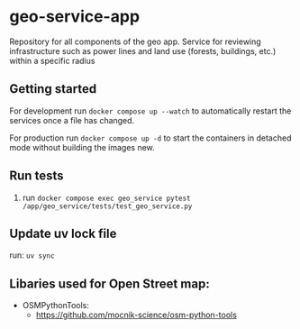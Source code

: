 # geo-service-app

Repository for all components of the geo app.
Service for reviewing infrastructure such as power lines and land use (forests, buildings, etc.) within a specific radius

## Getting started

For development run `docker compose up --watch` to automatically restart the services once a file has changed.

For production run `docker compose up -d` to start the containers in detached mode without building the images new.

## Run tests
1. run  `docker compose exec geo_service pytest /app/geo_service/tests/test_geo_service.py`

## Update uv lock file
 run: `uv sync` 

 ## Libaries used for Open Street map:
 
 - OSMPythonTools:
    - https://github.com/mocnik-science/osm-python-tools